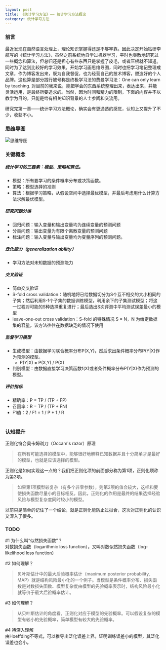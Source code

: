 ```yaml
---
layout: post
title: 《统计学习方法》—— 统计学习方法概论
category: 统计学习方法
---
```


### 前言

最近发现在自然语言处理上，理论知识掌握得还是不够牢靠。因此决定开始钻研李航写的《统计学习方法》，虽然之前系统地自学过机器学习，平时也零散地研究过一些概念和算法，但总归还是担心有些东西只是掌握了皮毛，或者压根就不知道。同时为了达到比较好的学习效果，开始学习画思维导图，同时也把学习笔记整理成文章，作为博客发出来，既为自我督促，也为经营自己的技术博客，塑造好的个人品牌。这也算是部分践行被号称是终极学习法的费曼学习法：One can only learn by teaching. 对目前的我来说，能把学会的东西系统整理出来，表达出来，并能灵活运用，是最终所要追求的。当然，因为时间和精力的限制，下面的内容并不以教学为目的，只能是给有相关知识背景的人士参阅和交流用。

研究完第一章——统计学习方法概论，确实会有更通透的感觉，认知上又提升了不少，收获不小。



### 思维导图

![思维导图]({{site.url}}/images/figures/统计学习方法1.png)



### 关键概念

##### 统计学习的三要素：模型、策略和算法。
- 模型：所有要学习的条件概率分布或决策函数。
- 策略：模型选择的准则
- 算法：根据学习策略，从假设空间中选择最优模型，并最后考虑用什么计算方法求解最优模型。

##### 研究问题分类
- 回归问题：输入变量和输出变量均为连续变量的预测问题
- 分类问题：输出变量为有限个离散变量的预测问题
- 标注问题：输入变量与输出变量均为变量序列的预测问题。

##### 泛化能力（generalization ability）
- 学习方法对未知数据的预测能力

##### 交叉验证
- 简单交叉验证
- S-fold cross validation：随机地将已给数据切分为S个互不相交的大小相同的子集；然后利用S-1个子集的数据训练模型，利用余下的子集测试模型；将这一过程对可能的S种选择重复进行；最后选出S次评测中平均测试误差最小的模型
- leave-one-out cross validation：S-fold 的特殊情况 S = N，N 为给定数据集的容量。该方法往往在数据缺乏的情况下使用

##### 监督学习模型
- 生成模型：由数据学习联合概率分布P(X,Y)，然后求出条件概率分布P(Y\|X)作为预测的模型。
    - P(Y\|X) = P(X,Y) / P(X)
- 判别模型：由数据直接学习决策函数f(X)或者条件概率分布P(Y\|X)作为预测的模型。

##### 评价指标
- 精确率：P = TP / (TP + FP)
- 召回率：R = TP / (TP + FN)
- F1值：2 / F1 = 1 / P + 1 / R
<br/><br/>



### 认知提升

正则化符合奥卡姆剃刀（Occam's razor）原理
>在所有可能选择的模型中，能够很好地解释已知数据并且十分简单才是最好的模型，也就是应该选择的模型。

正则化是如何实现这一点的？我们把正则化项的前面部分称为第1项，正则化项称为第2项。

>如果第1项模型较复杂（有多个非零参数），则第2项的值会较大，这样和要使损失函数尽量小的目标相反。因此，正则化的作用是最终的结果选择经验风险与模型复杂度同时较小的模型。

以前只是简单的记住了一个结论，就是正则化能防止过拟合，这次对正则化的认识又深入了很多。



### TODO
#1 为什么叫“似然损失函数”？ <br/>
对数损失函数（logarithmic loss function），又叫对数似然损失函数（log-likelihood loss function）<br/>

#2 如何理解？
>贝叶斯估计中的最大后验概率估计（maximum posterior probability, MAP）就是结构风险最小化的一个例子。当模型是条件概率分布、损失函数是对数损失函数、模型复杂度由模型的先验概率表示时，结构风险最小化就等价于最大后验概率估计。

#3 如何理解？
>从贝叶斯估计的角度看，正则化对应于模型的先验概率。可以假设复杂的模型有较小的先验概率，简单模型有较大的先验概率。

#4 待深入理解 <br/>
由Hoeffding不等式，可以推导出泛化误差上界。证明训练误差小的模型，其泛化误差也会小。
